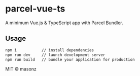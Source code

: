 # parcel-vue-ts
A minimum Vue.js &amp; TypeScript app with Parcel Bundler.

## Usage

```bash
npm i           // install dependencies
npm run dev     // launch development server
npm run build   // bundle your application for production
```

MIT © masonz
